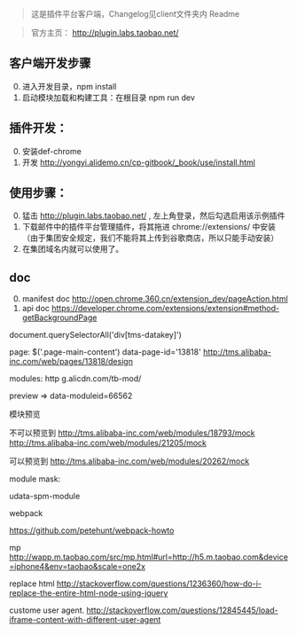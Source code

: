 > 这是插件平台客户端，Changelog见client文件夹内 Readme

> 官方主页： http://plugin.labs.taobao.net/

## 客户端开发步骤
0. 进入开发目录，npm install
1. 启动模块加载和构建工具：在根目录 npm run dev

## 插件开发：
0. 安装def-chrome
1. 开发 http://yongyi.alidemo.cn/cp-gitbook/_book/use/install.html

## 使用步骤：
0. 猛击 http://plugin.labs.taobao.net/ , 左上角登录，然后勾选启用该示例插件
1. 下载邮件中的插件平台管理插件，将其拖进 chrome://extensions/ 中安装（由于集团安全规定，我们不能将其上传到谷歌商店，所以只能手动安装）
2. 在集团域名内就可以使用了。

## doc
0. manifest doc http://open.chrome.360.cn/extension_dev/pageAction.html
1. api doc https://developer.chrome.com/extensions/extension#method-getBackgroundPage


document.querySelectorAll('div[tms-datakey]')

page:
$('.page-main-content')
data-page-id='13818'
http://tms.alibaba-inc.com/web/pages/13818/design

modules:
http
g.alicdn.com/tb-mod/

preview =>
data-moduleid=66562


模块预览

不可以预览到
http://tms.alibaba-inc.com/web/modules/18793/mock
http://tms.alibaba-inc.com/web/modules/21205/mock

可以预览到
http://tms.alibaba-inc.com/web/modules/20262/mock


module mask:

udata-spm-module


webpack

https://github.com/petehunt/webpack-howto

mp
http://wapp.m.taobao.com/src/mp.html#url=http://h5.m.taobao.com&device=iphone4&env=taobao&scale=one2x

replace html
http://stackoverflow.com/questions/1236360/how-do-i-replace-the-entire-html-node-using-jquery

custome user agent.
http://stackoverflow.com/questions/12845445/load-iframe-content-with-different-user-agent
